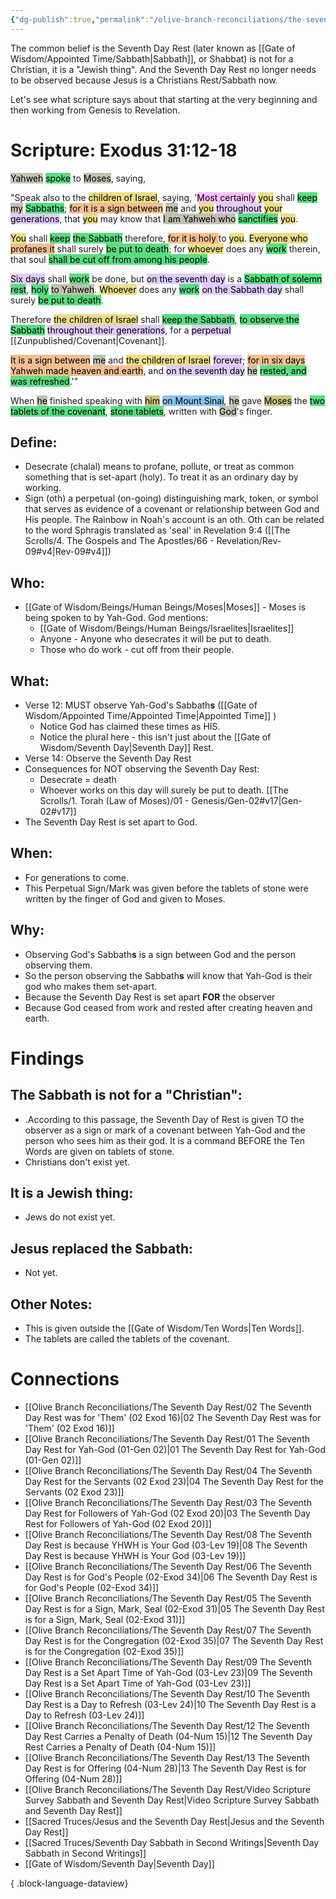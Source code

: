```yaml
---
{"dg-publish":true,"permalink":"/olive-branch-reconciliations/the-seventh-day-rest/05-the-seventh-day-rest-is-for-a-sign-mark-seal-02-exod-31/","tags":["#OliveBranch","SeventhDayRest","Sabbath"]}
---
```


The common belief is the Seventh Day Rest (later known as [[Gate of Wisdom/Appointed Time/Sabbath\|Sabbath]], or Shabbat) is not for a Christian, it is a "Jewish thing". And the Seventh Day Rest no longer needs to be observed because Jesus is a Christians Rest/Sabbath now. 

Let's see what scripture says about that starting at the very beginning and then working from Genesis to Revelation. 
# Scripture: Exodus 31:12-18

<mark style="background: #A4A089A6;">Yahweh</mark> <mark style="background: #04CD3EA6;">spoke</mark> to <mark style="background: #A4A089A6;">Moses</mark>, saying, 

"Speak also to the <mark style="background: #E0CC4BA6;">children of Israel</mark>, saying, '<mark style="background: #FF9EF6A6;">Most certainly</mark> <mark style="background: #E0CC4BA6;">you</mark> shall <mark style="background: #04CD3EA6;">keep</mark> <mark style="background: #A4A089A6;">my</mark> <mark style="background: #04CD3EA6;">Sabbaths</mark>; <mark style="background: #EB9E57A6;">for it is a sign between</mark> <mark style="background: #A4A089A6;">me</mark> and <mark style="background: #E0CC4BA6;">you</mark> <mark style="background: #D2B3FFA6;">throughout</mark> <mark style="background: #E0CC4BA6;">your</mark> <mark style="background: #D2B3FFA6;">generations</mark>, that <mark style="background: #E0CC4BA6;">you</mark> may know that <mark style="background: #A4A089A6;">I am Yahweh who</mark> <mark style="background: #04CD3EA6;">sanctifies</mark> <mark style="background: #E0CC4BA6;">you</mark>. 

<mark style="background: #E0CC4BA6;">You</mark> shall <mark style="background: #04CD3EA6;">keep</mark> <mark style="background: #04CD3EA6;">the Sabbath</mark> therefore, <mark style="background: #EB9E57A6;">for it is holy </mark>to <mark style="background: #E0CC4BA6;">you</mark>. <mark style="background: #E0CC4BA6;">Everyone who</mark> <mark style="background: #EB9E57A6;">profanes it</mark> shall surely <mark style="background: #04CD3EA6;">be put to death</mark>; for <mark style="background: #E0CC4BA6;">whoever</mark> does any <mark style="background: #04CD3EA6;">work</mark> therein, that soul <mark style="background: #04CD3EA6;">shall be cut off from among his people</mark>. 

<mark style="background: #D2B3FFA6;">Six days</mark> shall <mark style="background: #04CD3EA6;">work</mark> be done, but <mark style="background: #D2B3FFA6;">on the seventh day</mark> is a <mark style="background: #04CD3EA6;">Sabbath of solemn rest</mark>, <mark style="background: #04CD3EA6;">holy</mark> <mark style="background: #A4A089A6;">to Yahweh</mark>. <mark style="background: #E0CC4BA6;">Whoever</mark> does any <mark style="background: #04CD3EA6;">work</mark> <mark style="background: #D2B3FFA6;">on the Sabbath day</mark> shall surely <mark style="background: #04CD3EA6;">be put to death</mark>. 

Therefore <mark style="background: #E0CC4BA6;">the children of Israel</mark> shall <mark style="background: #04CD3EA6;">keep the Sabbath</mark>, <mark style="background: #04CD3EA6;">to observe the Sabbath</mark> <mark style="background: #D2B3FFA6;">throughout their generations</mark>, for a <mark style="background: #D2B3FFA6;">perpetual</mark> [[Zunpublished/Covenant\|Covenant]]. 

<mark style="background: #EB9E57A6;">It is a sign between</mark> <mark style="background: #A4A089A6;">me</mark> and <mark style="background: #E0CC4BA6;">the children of Israel</mark> <mark style="background: #D2B3FFA6;">forever</mark>; <mark style="background: #EB9E57A6;">for in six days Yahweh made heaven and earth</mark>, and <mark style="background: #D2B3FFA6;">on the seventh day</mark> <mark style="background: #A4A089A6;">he</mark> <mark style="background: #04CD3EA6;">rested, and was refreshed</mark>.'" 

When <mark style="background: #A4A089A6;">he</mark> finished speaking with <mark style="background: #B2A23AA6;">him</mark> <mark style="background: #4DA6EDA6;">on Mount Sinai</mark>, <mark style="background: #A4A089A6;">he</mark> gave <mark style="background: #B2A23AA6;">Moses</mark> the <mark style="background: #04CD3EA6;">two tablets of the covenant</mark>, <mark style="background: #04CD3EA6;">stone tablets</mark>, written with <mark style="background: #A4A089A6;">God</mark>'s finger.

## **Define**: 
- Desecrate (chalal) means to profane, pollute, or treat as common something that is set-apart (holy). To treat it as an ordinary day by working.
- Sign (oth) a perpetual (on-going) distinguishing mark, token, or symbol that serves as evidence of a covenant or relationship between God and His people. The Rainbow in Noah's account is an oth. Oth can be related to the word Sphragis translated as 'seal' in Revelation 9:4 ([[The Scrolls/4. The Gospels and The Apostles/66 - Revelation/Rev-09#v4\|Rev-09#v4]])

## **Who**:
- [[Gate of Wisdom/Beings/Human Beings/Moses\|Moses]] - Moses is being spoken to by Yah-God. God mentions:
	- [[Gate of Wisdom/Beings/Human Beings/Israelites\|Israelites]]
	- Anyone - Anyone who desecrates it will be put to death.
	- Those who do work - cut off from their people.

## **What**: 
- Verse 12: MUST observe Yah-God's Sabbath**s** ([[Gate of Wisdom/Appointed Time/Appointed Time\|Appointed Time]] )
	- Notice God has claimed these times as HIS.
	- Notice the plural here - this isn't just about the [[Gate of Wisdom/Seventh Day\|Seventh Day]] Rest. 
- Verse 14: Observe the Seventh Day Rest
- Consequences for NOT observing the Seventh Day Rest:
	- Desecrate = death
	- Whoever works on this day will surely be put to death. [[The Scrolls/1. Torah (Law of Moses)/01 - Genesis/Gen-02#v17\|Gen-02#v17]]
- The Seventh Day Rest is set apart to God.
## **When**:
- For generations to come.
- This Perpetual Sign/Mark was given before the tablets of stone were written by the finger of God and given to Moses.

## **Why**: 
- Observing God's Sabbath**s** is a sign between God and the person observing them.
- So the person observing the Sabbath**s** will know that Yah-God is their god who makes them set-apart.
- Because the Seventh Day Rest is set apart **FOR** the observer
- Because God ceased from work and rested after creating heaven and earth. 

# Findings

## The Sabbath is not for a "Christian":
- .According to this passage, the Seventh Day of Rest is given TO the observer as a sign or mark of a covenant between Yah-God and the person who sees him as their god. It is a command BEFORE the Ten Words are given on tablets of stone. 
- Christians don't exist yet. 
## It is a Jewish thing: 
-  Jews do not exist yet.
## Jesus replaced the Sabbath:
- Not yet. 

## Other Notes:
- This is given outside the [[Gate of Wisdom/Ten Words\|Ten Words]].
- The tablets are called the tablets of the covenant.
# Connections

- [[Olive Branch Reconciliations/The Seventh Day Rest/02 The Seventh Day Rest was for 'Them' (02 Exod 16)\|02 The Seventh Day Rest was for 'Them' (02 Exod 16)]]
- [[Olive Branch Reconciliations/The Seventh Day Rest/01 The Seventh Day Rest for Yah-God (01-Gen 02)\|01 The Seventh Day Rest for Yah-God (01-Gen 02)]]
- [[Olive Branch Reconciliations/The Seventh Day Rest/04 The Seventh Day Rest for the Servants (02 Exod 23)\|04 The Seventh Day Rest for the Servants (02 Exod 23)]]
- [[Olive Branch Reconciliations/The Seventh Day Rest/03 The Seventh Day Rest for Followers of Yah-God (02 Exod 20)\|03 The Seventh Day Rest for Followers of Yah-God (02 Exod 20)]]
- [[Olive Branch Reconciliations/The Seventh Day Rest/08 The Seventh Day Rest is because YHWH is Your God (03-Lev 19)\|08 The Seventh Day Rest is because YHWH is Your God (03-Lev 19)]]
- [[Olive Branch Reconciliations/The Seventh Day Rest/06 The Seventh Day Rest is for God's People (02-Exod 34)\|06 The Seventh Day Rest is for God's People (02-Exod 34)]]
- [[Olive Branch Reconciliations/The Seventh Day Rest/05 The Seventh Day Rest is for a Sign, Mark, Seal (02-Exod 31)\|05 The Seventh Day Rest is for a Sign, Mark, Seal (02-Exod 31)]]
- [[Olive Branch Reconciliations/The Seventh Day Rest/07 The Seventh Day Rest is for the Congregation (02-Exod 35)\|07 The Seventh Day Rest is for the Congregation (02-Exod 35)]]
- [[Olive Branch Reconciliations/The Seventh Day Rest/09 The Seventh Day Rest is a Set Apart Time of Yah-God (03-Lev 23)\|09 The Seventh Day Rest is a Set Apart Time of Yah-God (03-Lev 23)]]
- [[Olive Branch Reconciliations/The Seventh Day Rest/10 The Seventh Day Rest is a Day to Refresh (03-Lev 24)\|10 The Seventh Day Rest is a Day to Refresh (03-Lev 24)]]
- [[Olive Branch Reconciliations/The Seventh Day Rest/12 The Seventh Day Rest Carries a Penalty of Death (04-Num 15)\|12 The Seventh Day Rest Carries a Penalty of Death (04-Num 15)]]
- [[Olive Branch Reconciliations/The Seventh Day Rest/13 The Seventh Day Rest is for Offering (04-Num 28)\|13 The Seventh Day Rest is for Offering (04-Num 28)]]
- [[Olive Branch Reconciliations/The Seventh Day Rest/Video Scripture Survey Sabbath and Seventh Day Rest\|Video Scripture Survey Sabbath and Seventh Day Rest]]
- [[Sacred Truces/Jesus and the Seventh Day Rest\|Jesus and the Seventh Day Rest]]
- [[Sacred Truces/Seventh Day Sabbath in Second Writings\|Seventh Day Sabbath in Second Writings]]
- [[Gate of Wisdom/Seventh Day\|Seventh Day]]

{ .block-language-dataview}
